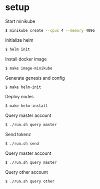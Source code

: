 # setup

Start minikube
```sh
$ minikube create --cpus 4 --memory 4096
```

Initialize helm
```sh
$ helm init
```

Install docker image
```sh
$ make image-minikube
```

Generate genesis and config
```sh
$ make helm-init
```

Deploy nodes
```sh
$ make helm-install
```

Query master account
```sh
$ ./run.sh query master
```

Send tokenz
```sh
$ ./run.sh send
```

Query master account
```sh
$ ./run.sh query master
```

Query other account
```sh
$ ./run.sh query other
```
